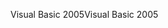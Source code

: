 <span data-ttu-id="0467c-101">Visual Basic 2005</span><span class="sxs-lookup"><span data-stu-id="0467c-101">Visual Basic 2005</span></span>